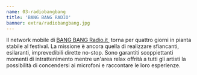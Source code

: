 ```yaml
---
name: 03-radiobangbang
title: 'BANG BANG RADIO'
banner: extra/radiobangbang.jpg
---
```


Il network mobile di <a href="http://bangbangradio.it/" target="_blank" rel="noopener">BANG BANG Radio.it </a>  torna per quattro giorni in pianta stabile al festival. La missione è ancora quella di realizzare sfiancanti, esilaranti, imprevedibili dirette no-stop. Sono garantiti scoppiettanti momenti di intrattenimento mentre un'area relax offrità a tutti gli artisti la possibilità di concendersi ai microfoni e raccontare le loro esperienze.  
